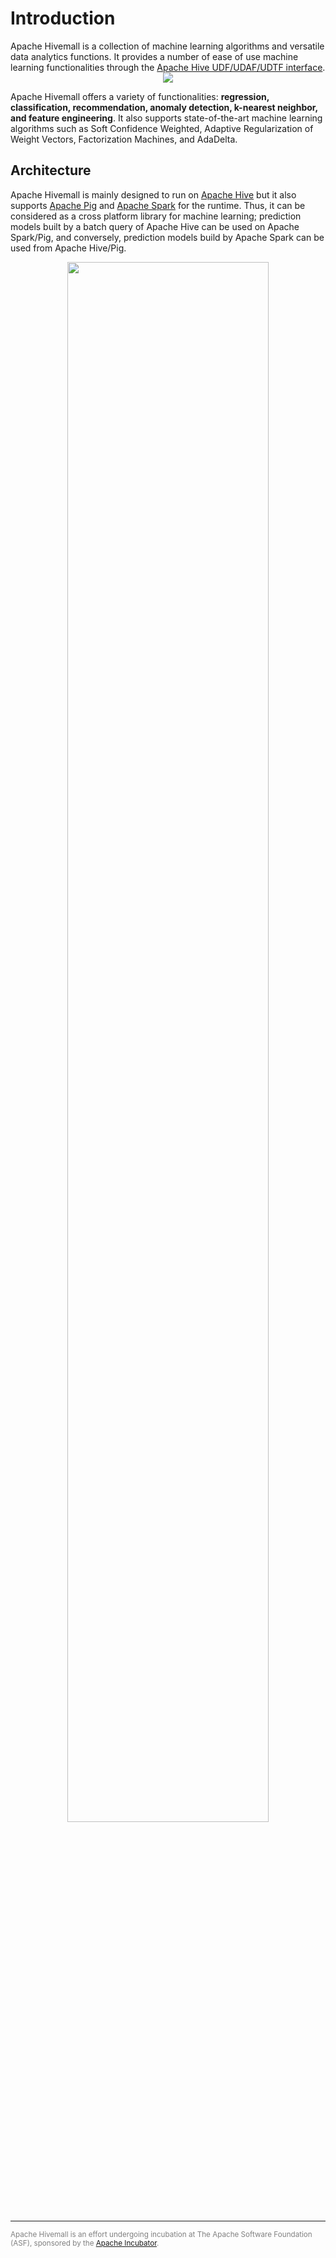 <!-- 
  Hivemall: Hive scalable Machine Learning Library
  
  Licensed under the Apache License, Version 2.0 (the "License");
  you may not use this file except in compliance with the License.
  You may obtain a copy of the License at
  
          http://www.apache.org/licenses/LICENSE-2.0
          
  Unless required by applicable law or agreed to in writing, software
  distributed under the License is distributed on an "AS IS" BASIS,
  WITHOUT WARRANTIES OR CONDITIONS OF ANY KIND, either express or implied.
  See the License for the specific language governing permissions and
  limitations under the License.
-->

# Introduction

<div class="alert alert-info">
Apache Hivemall is a collection of machine learning algorithms and versatile data analytics functions. It provides a number of ease of use machine learning functionalities through the <a href="https://cwiki.apache.org/confluence/display/Hive/LanguageManual+UDF">Apache Hive UDF/UDAF/UDTF interface</a>.
</div>

<div style="text-align:center"><img src="resources/images/hivemall-logo-color-small.png"/></div>

Apache Hivemall offers a variety of functionalities: <strong>regression, classification, recommendation, anomaly detection, k-nearest neighbor, and feature engineering</strong>. It also supports state-of-the-art machine learning algorithms such as Soft Confidence Weighted, Adaptive Regularization of Weight Vectors, Factorization Machines, and AdaDelta. 

## Architecture

Apache Hivemall is mainly designed to run on [Apache Hive](https://hive.apache.org/) but it also supports [Apache Pig](https://pig.apache.org/) and [Apache Spark](http://spark.apache.org/) for the runtime.
Thus, it can be considered as a cross platform library for machine learning; prediction models built by a batch query of Apache Hive can be used on Apache Spark/Pig, and conversely, prediction models build by Apache Spark can be used from Apache Hive/Pig.

<div style="text-align:center"><img src="resources/images/techstack.png" width="80%" height="80%"/></div>

---

<font color="gray">
<sub>Apache Hivemall is an effort undergoing incubation at The Apache Software Foundation (ASF), sponsored by the <a href="http://incubator.apache.org/">Apache Incubator</a>.</sub>
</font>